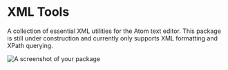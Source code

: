 # XML Tools

A collection of essential XML utilities for the Atom text editor. This package is still under construction and currently only supports XML formatting and XPath querying.

![A screenshot of your package](https://f.cloud.github.com/assets/69169/2290250/c35d867a-a017-11e3-86be-cd7c5bf3ff9b.gif)
